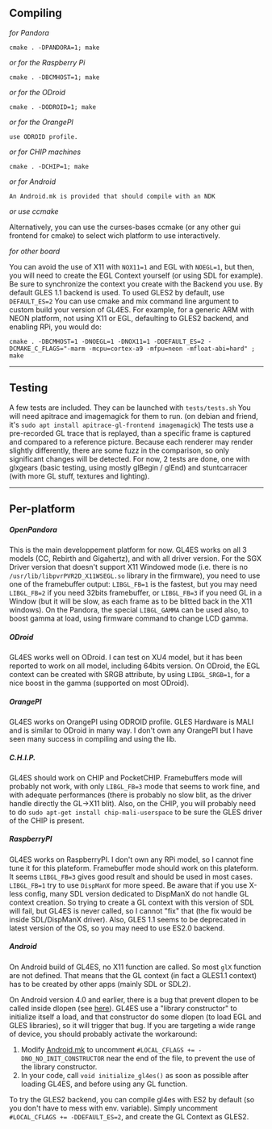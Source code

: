 Compiling
----
*for Pandora*

 `cmake . -DPANDORA=1; make`
    
*or for the Raspberry Pi*

 `cmake . -DBCMHOST=1; make`

*or for the ODroid*

 `cmake . -DODROID=1; make`

*or for the OrangePI*

    use ODROID profile.

*or for CHIP machines*

 `cmake . -DCHIP=1; make`

*or for Android*

    An Android.mk is provided that should compile with an NDK

*or use ccmake*

Alternatively, you can use the curses-bases ccmake (or any other gui frontend for cmake) to select wich platform to use interactively.

*for other board*

You can avoid the use of X11 with `NOX11=1` and EGL with `NOEGL=1`, but then, you will need to create the EGL Context yourself (or using SDL for example). Be sure to synchronize the context you create with the Backend you use. By default GLES 1.1 backend is used. To used GLES2 by default, use `DEFAULT_ES=2`
You can use cmake and mix command line argument to custom build your version of GL4ES. For example, for a generic ARM with NEON platform, not using X11 or EGL, defaulting to GLES2 backend, and enabling RPi, you would do:

 `cmake . -DBCMHOST=1 -DNOEGL=1 -DNOX11=1 -DDEFAULT_ES=2 -DCMAKE_C_FLAGS="-marm -mcpu=cortex-a9 -mfpu=neon -mfloat-abi=hard" ; make`

----

Testing
----
A few tests are included.
They can be launched with `tests/tests.sh`
You will need apitrace and imagemagick for them to run. (on debian and friend, it's `sudo apt install apitrace-gl-frontend imagemagick`)
The tests use a pre-recorded GL trace that is replayed, than a specific frame is captured and compared to a reference picture.
Because each renderer may render slightly differently, there are some fuzz in the comparison, so only significant changes will be detected.
For now, 2 tests are done, one with glxgears (basic testing, using mostly glBegin / glEnd) and stuntcarracer (with more GL stuff, textures and lighting).

----

Per-platform
----

##### OpenPandora

This is the main developpement platform for now. GL4ES works on all 3 models (CC, Rebirth and Gigahertz), and with all driver version.
For the SGX Driver version that doesn't support X11 Windowed mode (i.e. there is no `/usr/lib/libpvrPVR2D_X11WSEGL.so` library in the firmware), you need to use one of the framebuffer output: `LIBGL_FB=1` is the fastest, but you may need `LIBGL_FB=2` if you need 32bits framebuffer, or `LIBGL_FB=3` if you need GL in a Window (but it will be slow, as each frame as to be blitted back in the X11 windows).
On the Pandora, the special `LIBGL_GAMMA` can be used also, to boost gamma at load, using firmware command to change LCD gamma.

##### ODroid

GL4ES works well on ODroid. I can test on XU4 model, but it has been reported to work on all model, including 64bits version.
On ODroid, the EGL context can be created with SRGB attribute, by using `LIBGL_SRGB=1`, for a nice boost in the gamma (supported on most ODroid).

##### OrangePI
GL4ES works on OrangePI using ODROID profile. GLES Hardware is MALI and is similar to ODroid in many way. I don't own any OrangePI but I have seen many success in compiling and using the lib.

##### C.H.I.P.

GL4ES should work on CHIP and PocketCHIP. Framebuffers mode will probably not work, with only `LIBGL_FB=3` mode that seems to work fine, and with adequate performances (there is probably no slow blit, as the driver handle directly the GL->X11 blit).
Also, on the CHIP, you will probably need to do `sudo apt-get install chip-mali-userspace` to be sure the GLES driver of the CHIP is present.

##### RaspberryPI

GL4ES works on RaspberryPI. I don't own any RPi model, so I cannot fine tune it for this plateform.
Framebuffer mode should work on this plateform. It seems `LIBGL_FB=3` gives good result and should be used in most cases. `LIBGL_FB=1` try to use `DispManX` for more speed. Be aware that if you use X-less config, many SDL version dedicated to DispManX do not handle GL context creation. So trying to create a GL context with this version of SDL will fail, but GL4ES is never called, so I cannot "fix" that (the fix would be inside SDL/DispManX driver). Also, GLES 1.1 seems to be deprecated in latest version of the OS, so you may need to use ES2.0 backend.

##### Android
On Android build of GL4ES, no X11 function are called. So most `glX` function are not defined. That means that the GL context (in fact a GLES1.1 context) has to be created by other apps (mainly SDL or SDL2).

On Android version 4.0 and earlier, there is a bug that prevent dlopen to be called inside dlopen (see [here](http://grokbase.com/t/gg/android-ndk/124bdvscqx/block-with-calling-dlopen-and-dlclose)).
GL4ES use a "library constructor" to initialize itself a load, and that constructor do some dlopen (to load EGL and GLES libraries), so it will trigger that bug.
If you are targeting a wide range of device, you should probably activate the workaround:
1. Modify [Android.mk](Android.mk) to uncomment `#LOCAL_CFLAGS += -DNO_NO_INIT_CONSTRUCTOR` near the end of the file, to prevent the use of the library constructor.
2. In your code, call `void initialize_gl4es()` as soon as possible after loading GL4ES, and before using any GL function.

To try the GLES2 backend, you can compile gl4es with ES2 by default (so you don't have to mess with env. variable). Simply uncomment `#LOCAL_CFLAGS += -DDEFAULT_ES=2`, and create the GL Context as GLES2.

